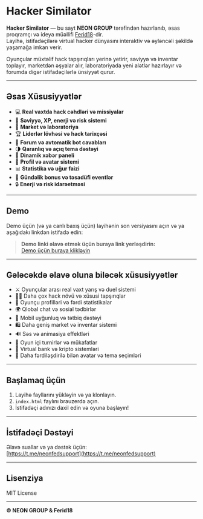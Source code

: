 # Hacker Similator

**Hacker Similator** — bu sayt **NEON GROUP** tərəfindən hazırlanıb, əsas proqramçı və ideya müəllifi [Ferid18](https://github.com/Ferid18)-dir.  
Layihə, istifadəçilərə virtual hacker dünyasını interaktiv və əyləncəli şəkildə yaşamağa imkan verir.

Oyunçular müxtəlif hack tapşırıqları yerinə yetirir, səviyyə və inventar toplayır, marketdən əşyalar alır, laboratoriyada yeni alətlər hazırlayır və forumda digər istifadəçilərlə ünsiyyət qurur.

---

## Əsas Xüsusiyyətlər

- 💻 **Real vaxtda hack cəhdləri və missiyalar**
- 🏅 **Səviyyə, XP, enerji və risk sistemi**
- 🛒 **Market və laboratoriya**
- 🏆 **Liderlər lövhəsi və hack tarixçəsi**
- 💬 **Forum və avtomatik bot cavabları**
- 🌗 **Qaranlıq və açıq tema dəstəyi**
- 📰 **Dinamik xəbər paneli**
- 👤 **Profil və avatar sistemi**
- 📊 **Statistika və uğur faizi**
- 🎁 **Gündəlik bonus və təsadüfi eventlər**
- 🔒 **Enerji və risk idarəetməsi**

---

## Demo

Demo üçün (və ya canlı baxış üçün) layihənin son versiyasını açın və ya aşağıdakı linkdən istifadə edin:

> **Demo linki əlavə etmək üçün buraya link yerləşdirin:**  
> [Demo üçün buraya klikləyin](https://ferid18.github.io/NeonHackSimilator/)  

---

## Gələcəkdə əlavə oluna biləcək xüsusiyyətlər

- ⚔️ Oyunçular arası real vaxt yarış və duel sistemi
- 🕵️‍♂️ Daha çox hack növü və xüsusi tapşırıqlar
- 👥 Oyunçu profilləri və fərdi statistikalar
- 🌍 Qlobal chat və sosial tədbirlər
- 📱 Mobil uyğunluq və tətbiq dəstəyi
- 🛍️ Daha geniş market və inventar sistemi
- 🔊 Səs və animasiya effektləri
- 🏅 Oyun içi turnirlər və mükafatlar
- 🏦 Virtual bank və kripto sistemləri
- 🎨 Daha fərdiləşdirilə bilən avatar və tema seçimləri

---

## Başlamaq üçün

1. Layihə fayllarını yükləyin və ya klonlayın.
2. `index.html` faylını brauzerdə açın.
3. İstifadəçi adınızı daxil edin və oyuna başlayın!

---

## İstifadəçi Dəstəyi

Əlavə suallar və ya dəstək üçün:  
[https://t.me/neonfedsupport](https://t.me/neonfedsupport)

---

## Lisenziya

MIT License

---

**© NEON GROUP & Ferid18**
